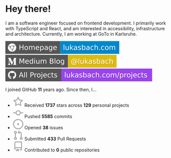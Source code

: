 # Hey there!

I am a software engineer focused on frontend development. I primarily work with TypeScript and React, and am interested in accessibility, infrastructure and architecture. Currently, I am working at GoTo in Karlsruhe.

[![Homepage](./icons/homepage.svg)](https://lukasbach.com)
[![Medium Blog](./icons/medium.svg)](https://medium.com/@lukasbach)
[![My Projects](./icons/projects.svg)](https://lukasbach.com/projects)

I joined GitHub **11** years ago. Since then, I...

- ![](./icons/star.svg) Received **1737** stars across **129** personal projects
- ![](./icons/commit.svg) Pushed **5585** commits
- ![](./icons/issues.svg) Opened **38** issues
- ![](./icons/pr.svg) Submitted **433** Pull Requests
- ![](./icons/repo.svg) Contributed to **0** public repositories
